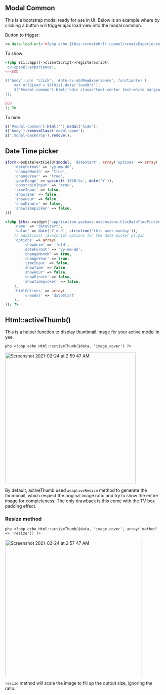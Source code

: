 ## Modal Common
This is a bootstrap modal ready for use in UI. Below is an example where by clicking a button will trigger ajax load view into the modal common.

Button to trigger:
```html
<a data-load-url="<?php echo $this->createUrl('cpanel/createExperience') ?>" id="btn-cv-addNewExperience" class="btn btn-primary btn-sm pull-right"><?php echo Html::faIcon('fa-plus') ?> <?php echo Yii::t('cv', 'Add New') ?></a>
```

To show:
```php
<?php Yii::app()->clientScript->registerScript(
'cv-cpanel-experience',
<<<EOD

$('body').on( "click", '#btn-cv-addNewExperience', function(e) {
    var url2Load = $(this).data('loadUrl');
    $('#modal-common').html('<div class="text-center text-white margin-top-3x">'+$('#block-spinner').html()+'</div>').load(url2Load, function(response, status, xhr){}).modal('show');
});				

EOD
); ?>
```

To hide:
```js
$('#modal-common').html('').modal('hide');
$('body').removeClass('modal-open');
$('.modal-backdrop').remove();
```

## Date Time picker
```php
$form->bsDateTextField($model, 'dateStart', array('options' => array(
    'dateFormat' => 'yy-mm-dd',
    'changeMonth' => 'true',
    'changeYear' => 'true',
    'yearRange' => sprintf('1920:%s', date('Y')),
    'constrainInput' => 'true',
    'timeInput' => false,
    'showTime' => false,
    'showHour' => false,
    'showMinute' => false,
    'showTimepicker' => false,
)))
```

```php
<?php $this->widget('application.yeebase.extensions.CJuiDateTimePicker.CJuiDateTimePicker', array(
    'name' => 'dateStart',
    'value' => date('Y-m-d', strtotime('this week monday')),
    // additional javascript options for the date picker plugin
    'options' => array(
        'showAnim' => 'fold',
        'dateFormat' => 'yy-mm-dd',
        'changeMonth' => true,
        'changeYear' => true,
        'timeInput' => false,
        'showTime' => false,
        'showHour' => false,
        'showMinute' => false,
        'showTimepicker' => false,
    ),
    'htmlOptions' => array(
        'v-model' => 'dateStart'
    ),
)); ?>
```

## Html::activeThumb()
This is a helper function to display thumbnail image for your active model in yee. 

```php <?php echo Html::activeThumb($data, 'image_cover') ?>```

<img width="423" alt="Screenshot 2021-02-24 at 2 59 47 AM" src="https://user-images.githubusercontent.com/5336690/108894286-0c8c1b00-764d-11eb-942a-7fb20ac2dad7.png">

By default, activeThumb used `adaptiveResize` method to generate the thumbnail, which respect the original image ratio and try to show the entire image for completeness. The only drawback is this come with the TV box padding effect.

### Resize method
```php <?php echo Html::activeThumb($data, 'image_cover', array('method' => 'resize')) ?>```

<img width="441" alt="Screenshot 2021-02-24 at 2 57 47 AM" src="https://user-images.githubusercontent.com/5336690/108894279-0ac25780-764d-11eb-8a41-a096564d9106.png">

`resize` method will scale the image to fill up the output size, ignoring the ratio. 